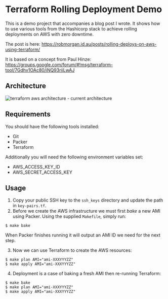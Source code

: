 # Terraform Rolling Deployment Demo

This is a demo project that accompanies a blog post I wrote.
It shows how to use various tools from the Hashicorp stack to achieve rolling
deployments on AWS with zero downtime.

The post is here: https://robmorgan.id.au/posts/rolling-deploys-on-aws-using-terraform/

It is based on a concept from Paul Hinze:
https://groups.google.com/forum/#!msg/terraform-tool/7Gdhv1OAc80/iNQ93riiLwAJ

## Architecture

![terraform aws architecture - current architecture](https://cloud.githubusercontent.com/assets/178939/13179538/9cbc9aec-d724-11e5-91e4-77b9a06ebdc6.png)

## Requirements

You should have the following tools installed:

* Git
* Packer
* Terraform

Additionally you will need the following environment variables set:

* AWS_ACCESS_KEY_ID
* AWS_SECRET_ACCESS_KEY

## Usage

1. Copy your public SSH key to the `ssh_keys` directory and update the path in `key-pairs.tf`.
2. Before we create the AWS infrastructure we must first _bake_ a new AMI using Packer.
Using the supplied `Makefile`, simply run:

```
$ make bake
```

When Packer finishes running it will output an AMI ID we need for the next step.

3. Now we can use Terraform to create the AWS resources:

```
$ make plan AMI="ami-XXXYYYZZ"
$ make apply AMI="ami-XXXYYYZZ"
```

4. Deployment is a case of baking a fresh AMI then re-running Terraform:

```
$ make bake
$ make plan AMI="ami-XXXYYYZZ"
$ make apply AMI="ami-XXXYYYZZ"
```
